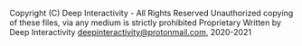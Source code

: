 Copyright (C) Deep Interactivity - All Rights Reserved
Unauthorized copying of these files, via any medium is strictly prohibited
Proprietary
Written by Deep Interactivity <deepinteractivity@protonmail.com>, 2020-2021
